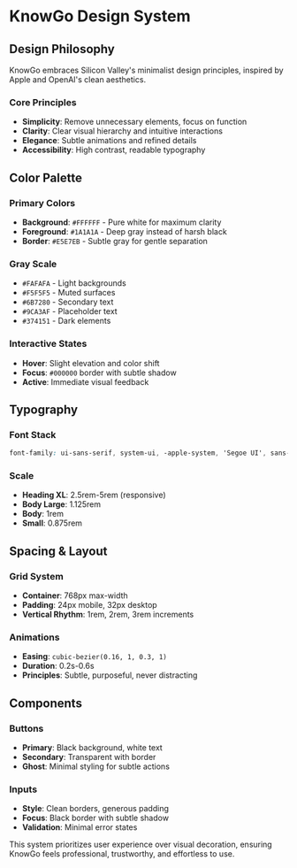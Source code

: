 # KnowGo Design System

## Design Philosophy

KnowGo embraces Silicon Valley's minimalist design principles, inspired by Apple and OpenAI's clean aesthetics.

### Core Principles
- **Simplicity**: Remove unnecessary elements, focus on function
- **Clarity**: Clear visual hierarchy and intuitive interactions  
- **Elegance**: Subtle animations and refined details
- **Accessibility**: High contrast, readable typography

## Color Palette

### Primary Colors
- **Background**: `#FFFFFF` - Pure white for maximum clarity
- **Foreground**: `#1A1A1A` - Deep gray instead of harsh black
- **Border**: `#E5E7EB` - Subtle gray for gentle separation

### Gray Scale
- `#FAFAFA` - Light backgrounds
- `#F5F5F5` - Muted surfaces  
- `#6B7280` - Secondary text
- `#9CA3AF` - Placeholder text
- `#374151` - Dark elements

### Interactive States
- **Hover**: Slight elevation and color shift
- **Focus**: `#000000` border with subtle shadow
- **Active**: Immediate visual feedback

## Typography

### Font Stack
```css
font-family: ui-sans-serif, system-ui, -apple-system, 'Segoe UI', sans-serif;
```

### Scale
- **Heading XL**: 2.5rem-5rem (responsive)
- **Body Large**: 1.125rem
- **Body**: 1rem
- **Small**: 0.875rem

## Spacing & Layout

### Grid System
- **Container**: 768px max-width
- **Padding**: 24px mobile, 32px desktop
- **Vertical Rhythm**: 1rem, 2rem, 3rem increments

### Animations
- **Easing**: `cubic-bezier(0.16, 1, 0.3, 1)`
- **Duration**: 0.2s-0.6s
- **Principles**: Subtle, purposeful, never distracting

## Components

### Buttons
- **Primary**: Black background, white text
- **Secondary**: Transparent with border
- **Ghost**: Minimal styling for subtle actions

### Inputs
- **Style**: Clean borders, generous padding
- **Focus**: Black border with subtle shadow
- **Validation**: Minimal error states

This system prioritizes user experience over visual decoration, ensuring KnowGo feels professional, trustworthy, and effortless to use. 